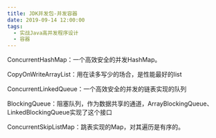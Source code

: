 ```yaml
---
title: JDK并发包-并发容器
date: 2019-09-14 12:00:00
tags:
  - 实战Java高并发程序设计
  - 容器
---
```


ConcurrentHashMap：一个高效安全的并发HashMap。

CopyOnWriteArrayList：用在读多写少的场合，是性能最好的list

ConcurrentLinkedQueue：一个高效安全的并发的链表实现的队列

BlockingQueue：阻塞队列，作为数据共享的通道，ArrayBlockingQueue、LinkedBlockingQueue实现了这个接口

ConcurrentSkipListMap：跳表实现的Map，对其遍历是有序的。